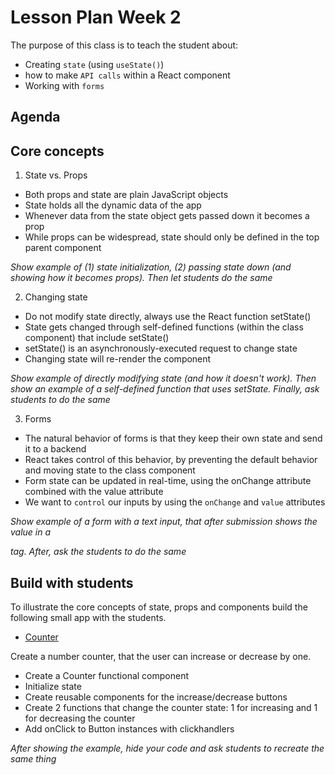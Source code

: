 # Lesson Plan Week 2

The purpose of this class is to teach the student about:

- Creating `state` (using `useState()`)
- how to make `API calls` within a React component
- Working with `forms`

## Agenda

## Core concepts

1. State vs. Props

- Both props and state are plain JavaScript objects
- State holds all the dynamic data of the app
- Whenever data from the state object gets passed down it becomes a prop
- While props can be widespread, state should only be defined in the top parent component

_Show example of (1) state initialization, (2) passing state down (and showing how it becomes props). Then let students do the same_

2. Changing state

- Do not modify state directly, always use the React function setState()
- State gets changed through self-defined functions (within the class component) that include setState()
- setState() is an asynchronously-executed request to change state
- Changing state will re-render the component

_Show example of directly modifying state (and how it doesn't work). Then show an example of a self-defined function that uses setState. Finally, ask students to do the same_

3. Forms

- The natural behavior of forms is that they keep their own state and send it to a backend
- React takes control of this behavior, by preventing the default behavior and moving state to the class component
- Form state can be updated in real-time, using the onChange attribute combined with the value attribute
- We want to `control` our inputs by using the `onChange` and `value` attributes

_Show example of a form with a text input, that after submission shows the value in a <p> tag. After, ask the students to do the same_

## Build with students

To illustrate the core concepts of state, props and components build the following small app with the students.

- [Counter](../../examples/simpleCounter)

Create a number counter, that the user can increase or decrease by one.

- Create a Counter functional component
- Initialize state
- Create reusable components for the increase/decrease buttons
- Create 2 functions that change the counter state: 1 for increasing and 1 for decreasing the counter
- Add onClick to Button instances with clickhandlers

_After showing the example, hide your code and ask students to recreate the same thing_
